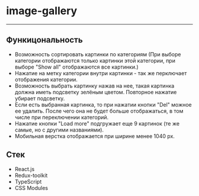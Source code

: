 # image-gallery
***
## Функицональность
+ Возможность сортировать картинки по категориям (При выборе категории отображаются только картинки этой категории, при выборе "Show all" отображаются все картинки.)
+ Нажатие на метку категории внутри картинки - так же перключает отображения категории.
+ Возможность выбрать картинку нажав на нее, такая картинка должна иметь подсветку зелёным цветом. Повторное нажатие убирает подсветку.
+ Если есть выбранная картинка, то при нажатии кнопки "Del" можное ее удалить. После чего она не будет больше отображаться, в том числе при переключении категорий.
+ Нажатие кнопки "Load more" подгружает еще 9 картинок (те же самые, но с другими названиями).
+ Мобильная верстка отображается при ширине менее 1040 px.

## Стек
+ React.js
+ Redux-toolkit
+ TypeScript
+ CSS Modules
